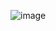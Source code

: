 ![image](https://github.com/VaasuDevanS/python-notebooks/assets/24793046/4e430839-a358-4c34-9984-281f50a66f7d)
